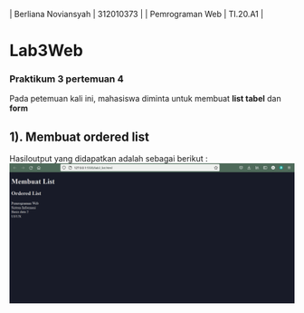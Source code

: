 |  Berliana Noviansyah  |  312010373  |
|    Pemrograman Web    |   TI.20.A1  |

# Lab3Web
### Praktikum 3 pertemuan 4

Pada petemuan kali ini, mahasiswa diminta untuk membuat **list tabel** dan **form**

## 1). Membuat ordered list
Hasiloutput yang didapatkan adalah sebagai berikut :
![membuat_ordered_list](img/pic1.png) 